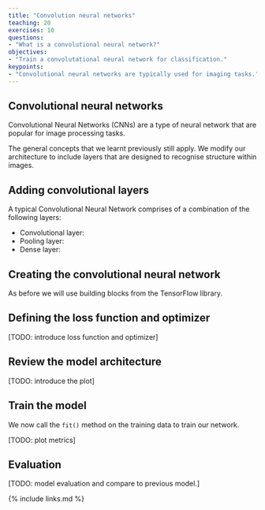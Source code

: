 ```yaml
---
title: "Convolution neural networks"
teaching: 20
exercises: 10
questions:
- "What is a convolutional neural network?"
objectives:
- "Train a convolutational neural network for classification."
keypoints:
- "Convolutional neural networks are typically used for imaging tasks."
---
```


## Convolutional neural networks

Convolutional Neural Networks (CNNs) are a type of neural network that are popular for image processing tasks. 

The general concepts that we learnt previously still apply. We modify our architecture to include layers that are designed to recognise structure within images.

## Adding convolutional layers

A typical Convolutional Neural Network comprises of a combination of the following layers:

- Convolutional layer: 
- Pooling layer: 
- Dense layer: 

## Creating the convolutional neural network

As before we will use building blocks from the TensorFlow library.

## Defining the loss function and optimizer

[TODO: introduce loss function and optimizer]

## Review the model architecture

[TODO: introduce the plot]

## Train the model

We now call the `fit()` method on the training data to train our network. 

[TODO: plot metrics]

## Evaluation

[TODO: model evaluation and compare to previous model.]

{% include links.md %}
 



